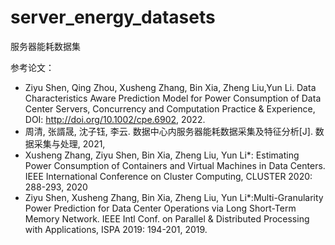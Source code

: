 # server_energy_datasets
服务器能耗数据集

参考论文：
* Ziyu Shen, Qing Zhou, Xusheng Zhang, Bin Xia, Zheng Liu,Yun Li. Data Characteristics Aware Prediction Model for Power Consumption of Data Center Servers, Concurrency and Computation Practice & Experience, DOI: http://doi.org/10.1002/cpe.6902, 2022.
* 周清, 张諝晟, 沈子钰, 李云. 数据中心内服务器能耗数据采集及特征分析[J]. 数据采集与处理, 2021, 
* Xusheng Zhang, Ziyu Shen, Bin Xia, Zheng Liu, Yun Li*: Estimating Power Consumption of Containers and Virtual Machines in Data Centers. IEEE International Conference on Cluster Computing, CLUSTER 2020: 288-293, 2020
* Ziyu Shen, Xusheng Zhang, Bin Xia, Zheng Liu, Yun Li*:Multi-Granularity Power Prediction for Data Center Operations via Long Short-Term Memory Network. IEEE Intl Conf. on Parallel & Distributed Processing with Applications, ISPA 2019: 194-201, 2019.
